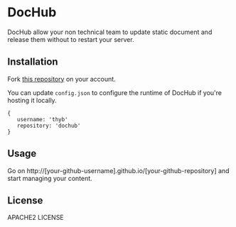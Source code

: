 DocHub
======

DocHub allow your non technical team to update static document and release them without to restart your server.

Installation
------------

Fork [this repository](https://github.com/thyb/dochub) on your account.

You can update `config.json` to configure the runtime of DocHub if you're hosting it locally.

    {
       username: 'thyb'
       repository: 'dochub'
    }

Usage
-----

Go on http://[your-github-username].github.io/[your-github-repository] and start managing your content.

License
-------

APACHE2 LICENSE